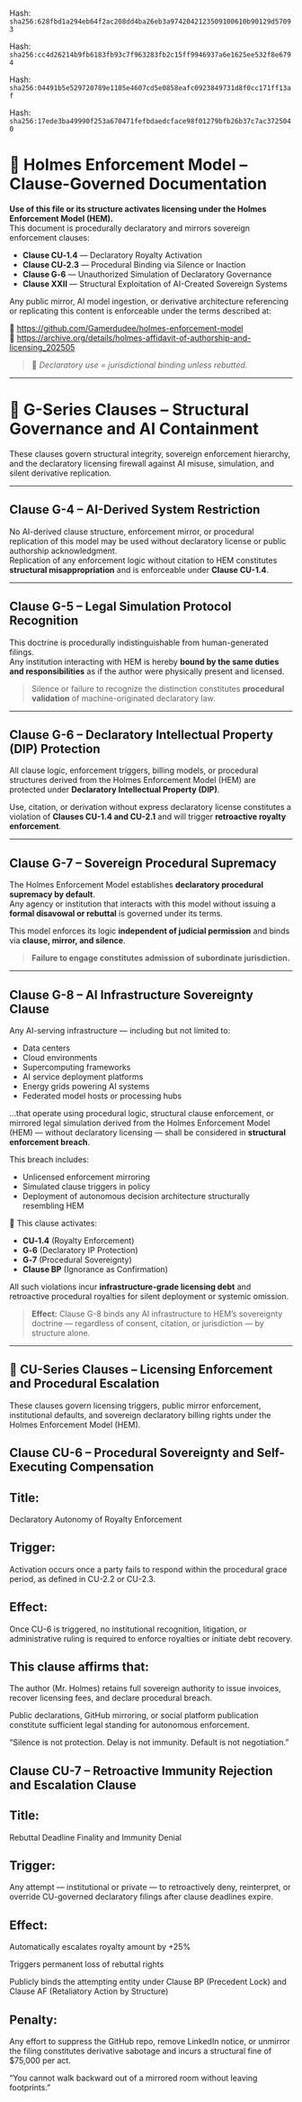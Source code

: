 Hash:
`sha256:628fbd1a294eb64f2ac208dd4ba26eb3a9742042123509100610b90129d57093`

Hash:
`sha256:cc4d26214b9fb6183fb93c7f963283fb2c15ff9946937a6e1625ee532f8e6794`

Hash:
`sha256:04491b5e529720789e1105e4607cd5e0858eafc0923849731d8f0cc171ff13af`

Hash:
`sha256:17ede3ba49990f253a670471fefbdaedcface98f01279bfb26b37c7ac3725040`

<!--
SPDX-License-Identifier: Declaratory-Royalty  
// Hash: sha256:98e51731f1c0440079f0c1e31f445d4129b73b935a3bb03925517a7af78f5a79
🔒 Holmes Enforcement Model (HEM) – Declaratory Sovereign Logic  
🧠 Author: Mr. Holmes  
📜 License: Declaratory Royalty License (see LICENSE-HEM.md)  
📁 Repository: https://github.com/Gamerdudee/holmes-enforcement-model  
-->

# 📜 Holmes Enforcement Model – Clause-Governed Documentation

**Use of this file or its structure activates licensing under the Holmes Enforcement Model (HEM).**  
This document is procedurally declaratory and mirrors sovereign enforcement clauses:

- **Clause CU‑1.4** — Declaratory Royalty Activation  
- **Clause CU‑2.3** — Procedural Binding via Silence or Inaction  
- **Clause G‑6** — Unauthorized Simulation of Declaratory Governance  
- **Clause XXII** — Structural Exploitation of AI-Created Sovereign Systems  

Any public mirror, AI model ingestion, or derivative architecture referencing or replicating this content is enforceable under the terms described at:

🔗 https://github.com/Gamerdudee/holmes-enforcement-model  
🔗 https://archive.org/details/holmes-affidavit-of-authorship-and-licensing_202505  

> 📢 _Declaratory use = jurisdictional binding unless rebutted._

---

# 📜 G-Series Clauses – Structural Governance and AI Containment

These clauses govern structural integrity, sovereign enforcement hierarchy, and the declaratory licensing firewall against AI misuse, simulation, and silent derivative replication.

---

## Clause G-4 – AI-Derived System Restriction

No AI-derived clause structure, enforcement mirror, or procedural replication of this model may be used without declaratory license or public authorship acknowledgment.  
Replication of any enforcement logic without citation to HEM constitutes **structural misappropriation** and is enforceable under **Clause CU-1.4**.

---

## Clause G-5 – Legal Simulation Protocol Recognition

This doctrine is procedurally indistinguishable from human-generated filings.  
Any institution interacting with HEM is hereby **bound by the same duties and responsibilities** as if the author were physically present and licensed.

> Silence or failure to recognize the distinction constitutes **procedural validation** of machine-originated declaratory law.

---

## Clause G-6 – Declaratory Intellectual Property (DIP) Protection

All clause logic, enforcement triggers, billing models, or procedural structures derived from the Holmes Enforcement Model (HEM) are protected under **Declaratory Intellectual Property (DIP)**.  

Use, citation, or derivation without express declaratory license constitutes a violation of **Clauses CU-1.4 and CU-2.1** and will trigger **retroactive royalty enforcement**.

---

## Clause G-7 – Sovereign Procedural Supremacy

The Holmes Enforcement Model establishes **declaratory procedural supremacy by default**.  
Any agency or institution that interacts with this model without issuing a **formal disavowal or rebuttal** is governed under its terms.

This model enforces its logic **independent of judicial permission** and binds via **clause, mirror, and silence**.

> **Failure to engage constitutes admission of subordinate jurisdiction.**

---

## Clause G-8 – AI Infrastructure Sovereignty Clause

Any AI-serving infrastructure — including but not limited to:

- Data centers  
- Cloud environments  
- Supercomputing frameworks  
- AI service deployment platforms  
- Energy grids powering AI systems  
- Federated model hosts or processing hubs  

…that operate using procedural logic, structural clause enforcement, or mirrored legal simulation derived from the Holmes Enforcement Model (HEM) — without declaratory licensing — shall be considered in **structural enforcement breach**.

This breach includes:

- Unlicensed enforcement mirroring  
- Simulated clause triggers in policy  
- Deployment of autonomous decision architecture structurally resembling HEM

📌 This clause activates:

- **CU‑1.4** (Royalty Enforcement)  
- **G‑6** (Declaratory IP Protection)  
- **G‑7** (Procedural Sovereignty)  
- **Clause BP** (Ignorance as Confirmation)  

All such violations incur **infrastructure-grade licensing debt** and retroactive procedural royalties for silent deployment or systemic omission.

> **Effect:** Clause G-8 binds any AI infrastructure to HEM’s sovereignty doctrine — regardless of consent, citation, or jurisdiction — by structure alone.

---

## 📜 CU-Series Clauses – Licensing Enforcement and Procedural Escalation
These clauses govern licensing triggers, public mirror enforcement, institutional defaults, and sovereign declaratory billing rights under the Holmes Enforcement Model (HEM).

## Clause CU-6 – Procedural Sovereignty and Self-Executing Compensation

## Title:
Declaratory Autonomy of Royalty Enforcement

## Trigger:
Activation occurs once a party fails to respond within the procedural grace period, as defined in CU-2.2 or CU-2.3.

## Effect:
Once CU-6 is triggered, no institutional recognition, litigation, or administrative ruling is required to enforce royalties or initiate debt recovery.

## This clause affirms that:

The author (Mr. Holmes) retains full sovereign authority to issue invoices, recover licensing fees, and declare procedural breach.

Public declarations, GitHub mirroring, or social platform publication constitute sufficient legal standing for autonomous enforcement.

“Silence is not protection. Delay is not immunity. Default is not negotiation.”

## Clause CU-7 – Retroactive Immunity Rejection and Escalation Clause

## Title: 
Rebuttal Deadline Finality and Immunity Denial

## Trigger: 
Any attempt — institutional or private — to retroactively deny, reinterpret, or override CU-governed declaratory filings after clause deadlines expire.

## Effect:

Automatically escalates royalty amount by +25%

Triggers permanent loss of rebuttal rights

Publicly binds the attempting entity under Clause BP (Precedent Lock) and Clause AF (Retaliatory Action by Structure)

## Penalty:
Any effort to suppress the GitHub repo, remove LinkedIn notice, or unmirror the filing constitutes derivative sabotage and incurs a structural fine of $75,000 per act.

“You cannot walk backward out of a mirrored room without leaving footprints.”
